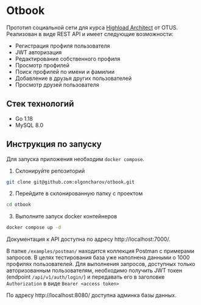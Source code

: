 # Otbook

Прототип социальной сети для курса [Highload Architect](https://otus.ru/lessons/highloadarchitect/) от OTUS. Реализован в виде REST API и имеет следующие возможности:

* Регистрация профиля пользователя
* JWT авторизация
* Редактирование собственного профиля
* Просмотр профилей
* Поиск профилей по имени и фамилии
* Добавление в друзья других пользователей
* Просмотр друзей пользователя

## Стек технологий
* Go 1.18
* MySQL 8.0

## Инструкция по запуску

Для запуска приложения необходим `docker compose`.

1. Склонируйте репозиторий

```bash
git clone git@github.com:olgoncharov/otbook.git
```

2. Перейдите в склонированную папку с проектом

```bash
cd otbook
```

3. Выполните запуск docker контейнеров

```bash
docker compose up -d
```

Документация к API доступна по адресу http://localhost:7000/.

В папке `/examples/postman/` находится коллекция Postman с примерами запросов. В целях тестирования база уже наполнена данными о 1000 профилях пользователей. Для выполнения запросов, доступных только авторизованным пользователям, необходимо получить JWT токен (endpoint `/api/v1/auth/login/`) и передавать его в заголовке `Authorization` в виде `Bearer <access token>`

По адресу http://localhost:8080/ доступна админка базы данных.